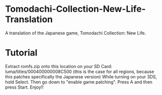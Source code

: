 # Tomodachi-Collection-New-Life-Translation
A translation of the Japanese game, Tomodachi Collection: New Life.

# Tutorial
Extract romfs.zip onto this location on your SD Card: luma/titles/000400000008C500 (this is the case for all regions, because this patches specifically the Japanese version)
While turning on your 3DS, hold Select. Then go down to "enable game patching". Press A and then press Start.
Enjoy!!
